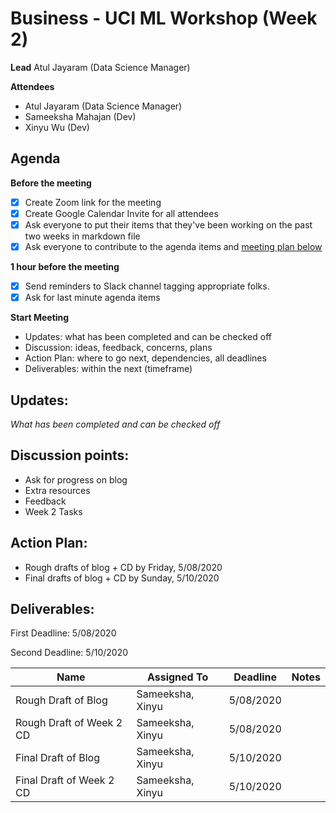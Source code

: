 # Business - UCI ML Workshop (Week 2)

**Lead**
Atul Jayaram (Data Science Manager)

**Attendees**

* Atul Jayaram (Data Science Manager)
* Sameeksha Mahajan (Dev)
* Xinyu Wu (Dev)

## Agenda

**Before the meeting**

- [x] Create Zoom link for the meeting
- [x] Create Google Calendar Invite for all attendees
- [x] Ask everyone to put their items that they've been working on the past two weeks in markdown file
- [x] Ask everyone to contribute to the agenda items and [meeting plan below](https://github.com/shreyagupta98/people/blob/master/meeting_template.md#updates)

**1 hour before the meeting**

- [x] Send reminders to Slack channel tagging appropriate folks. 
- [x] Ask for last minute agenda items

**Start Meeting**

* Updates: what has been completed and can be checked off
* Discussion: ideas, feedback, concerns, plans
* Action Plan: where to go next, dependencies, all deadlines
* Deliverables: within the next (timeframe)

## Updates:

*What has been completed and can be checked off*

## Discussion points:

* Ask for progress on blog
* Extra resources
* Feedback
* Week 2 Tasks

## Action Plan:

* Rough drafts of blog + CD by Friday, 5/08/2020 
* Final drafts of blog + CD by Sunday, 5/10/2020 


## Deliverables:

First Deadline: 5/08/2020

Second Deadline: 5/10/2020



| Name                                | Assigned To  | Deadline  | Notes |
| ----------------------------------- | ------------ | --------- | ----- |
| Rough Draft of Blog                   | Sameeksha, Xinyu | 5/08/2020   |       |
| Rough Draft of Week 2 CD                     | Sameeksha, Xinyu             | 5/08/2020   |       |
| Final Draft of Blog         | Sameeksha, Xinyu             | 5/10/2020 |       |
| Final Draft of Week 2 CD | Sameeksha, Xinyu             | 5/10/2020 |       |
